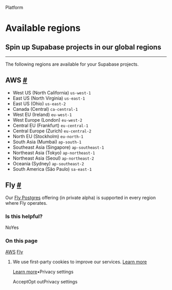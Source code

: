 Platform

# Available regions

## Spin up Supabase projects in our global regions

* * *

The following regions are available for your Supabase projects.

## AWS [\#](https://supabase.com/docs/guides/platform/regions\#aws)

- West US (North California) `us-west-1`
- East US (North Virginia) `us-east-1`
- East US (Ohio) `us-east-2`
- Canada (Central) `ca-central-1`
- West EU (Ireland) `eu-west-1`
- West Europe (London) `eu-west-2`
- Central EU (Frankfurt) `eu-central-1`
- Central Europe (Zurich) `eu-central-2`
- North EU (Stockholm) `eu-north-1`
- South Asia (Mumbai) `ap-south-1`
- Southeast Asia (Singapore) `ap-southeast-1`
- Northeast Asia (Tokyo) `ap-northeast-1`
- Northeast Asia (Seoul) `ap-northeast-2`
- Oceania (Sydney) `ap-southeast-2`
- South America (São Paulo) `sa-east-1`

## Fly [\#](https://supabase.com/docs/guides/platform/regions\#fly)

Our [Fly Postgres](https://supabase.com/docs/guides/platform/fly-postgres) offering (in private alpha) is supported in every region where Fly operates.

### Is this helpful?

NoYes

### On this page

[AWS](https://supabase.com/docs/guides/platform/regions#aws) [Fly](https://supabase.com/docs/guides/platform/regions#fly)

1. We use first-party cookies to improve our services. [Learn more](https://supabase.com/privacy#8-cookies-and-similar-technologies-used-on-our-european-services)



   [Learn more](https://supabase.com/privacy#8-cookies-and-similar-technologies-used-on-our-european-services)•Privacy settings





   AcceptOpt outPrivacy settings